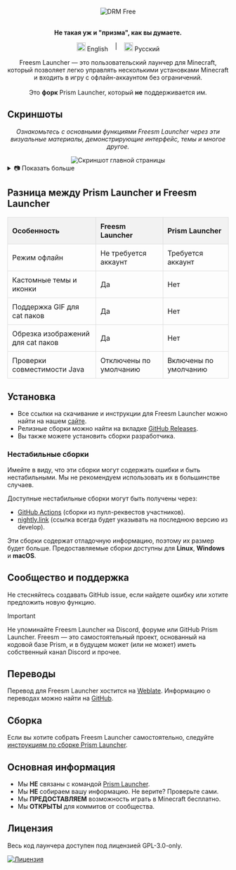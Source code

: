 <div align="center">
  <br />

  <div>
    <img align="center" alt="DRM Free" src="https://img.shields.io/badge/drm-free-brightgreen?style=for-the-badge">
  </div>

  <br />

  <p>
    <strong>Не такая уж и "призма", как вы думаете.</strong><br />
    <div style="display: inline-flex; gap: 1rem;">
      <a href="#" style="text-decoration: none;">
        <img src="https://upload.wikimedia.org/wikipedia/en/a/a4/Flag_of_the_United_States.svg" alt="English" style="height: 20px;"> English
      </a>
      |
      <a href="https://github.com/FreesmTeam/FreesmLauncher/blob/develop/README_russian.md" style="text-decoration: none;">
        <img src="https://upload.wikimedia.org/wikipedia/commons/f/f3/Flag_of_Russia.svg" alt="Русский" style="height: 20px;"> Русский
      </a>
    </div>
  </p>

  <p>
    Freesm Launcher — это пользовательский лаунчер для Minecraft, который позволяет легко управлять несколькими установками Minecraft и входить в игру с офлайн-аккаунтом без ограничений.<br />
    <br />Это <b>форк</b> Prism Launcher, который <b>не</b> поддерживается им.
  </p>
</div>

<h2>Скриншоты</h2>

<p style="text-align: center; font-style: italic;">Ознакомьтесь с основными функциями Freesm Launcher через эти визуальные материалы, демонстрирующие интерфейс, темы и многое другое.</p>

<div align="center">
  <img src="screenshots/freesmlauncher_home_screenshot.png" alt="Скриншот главной страницы">
</div>

<details>
  <summary>📷 Показать больше</summary>

  <div align="center">
    <img src="screenshots/freesmlauncher_home_screenshot_opacity.png" alt="Скриншот главной страницы с активной прозрачностью">
    <img src="screenshots/freesmlauncher_home_mita.gif" alt="GIF главной страницы с catpack Mita">
    <img src="screenshots/freesmlauncher_home_maxwell.gif" alt="GIF главной страницы с catpack Maxwell">
    <img src="screenshots/freesmlauncher_settings_accounts_screenshot.png" alt="Скриншот страницы настроек аккаунтов">
    <img src="screenshots/freesmlauncher_instance_add_screenshot.png" alt="Скриншот страницы создания экземпляра">
    <img src="screenshots/freesmlauncher_instance_settings_screenshot.png" alt="Скриншот страницы настроек экземпляра">
    <img src="screenshots/freesmlauncher_settings_theme_screenshot.png" alt="Скриншот страницы настроек темы">
  </div>

</details>

<h2>Разница между Prism Launcher и Freesm Launcher</h2>

<table style="width: 100%; border-collapse: collapse; text-align: left;">
  <thead>
    <tr style="background-color: #f2f2f2;">
      <th style="padding: 10px; border: 1px solid #ddd;">Особенность</th>
      <th style="padding: 10px; border: 1px solid #ddd;">Freesm Launcher</th>
      <th style="padding: 10px; border: 1px solid #ddd;">Prism Launcher</th>
    </tr>
  </thead>
  <tbody>
    <tr>
      <td style="padding: 10px; border: 1px solid #ddd;">Режим офлайн</td>
      <td style="padding: 10px; border: 1px solid #ddd;">Не требуется аккаунт</td>
      <td style="padding: 10px; border: 1px solid #ddd;">Требуется аккаунт</td>
    </tr>
    <tr>
      <td style="padding: 10px; border: 1px solid #ddd;">Кастомные темы и иконки</td>
      <td style="padding: 10px; border: 1px solid #ddd;">Да</td>
      <td style="padding: 10px; border: 1px solid #ddd;">Нет</td>
    </tr>
    <tr>
      <td style="padding: 10px; border: 1px solid #ddd;">Поддержка GIF для cat паков</td>
      <td style="padding: 10px; border: 1px solid #ddd;">Да</td>
      <td style="padding: 10px; border: 1px solid #ddd;">Нет</td>
    </tr>
    <tr>
      <td style="padding: 10px; border: 1px solid #ddd;">Обрезка изображений для cat паков</td>
      <td style="padding: 10px; border: 1px solid #ddd;">Да</td>
      <td style="padding: 10px; border: 1px solid #ddd;">Нет</td>
    </tr>
    <tr>
      <td style="padding: 10px; border: 1px solid #ddd;">Проверки совместимости Java</td>
      <td style="padding: 10px; border: 1px solid #ddd;">Отключены по умолчанию</td>
      <td style="padding: 10px; border: 1px solid #ddd;">Включены по умолчанию</td>
    </tr>
  </tbody>
</table>

<h2>Установка</h2>

<ul>
  <li>Все ссылки на скачивание и инструкции для Freesm Launcher можно найти на нашем <a href="https://freesmlauncher.windstone.space">сайте</a>.</li>
  <li>Релизные сборки можно найти на вкладке <a href="https://github.com/FreesmTeam/FreesmLauncher/releases">GitHub Releases</a>.</li>
  <li>Вы также можете установить сборки разработчика.</li>
</ul>

<h3>Нестабильные сборки</h3>

<p>Имейте в виду, что эти сборки могут содержать ошибки и быть нестабильными. Мы не рекомендуем использовать их в большинстве случаев.</p>

<p>Доступные нестабильные сборки могут быть получены через:</p>

<ul>
  <li><a href="https://github.com/FreesmTeam/FreesmLauncher/actions">GitHub Actions</a> (сборки из пулл-реквестов участников).</li>
  <li><a href="https://nightly.link/FreesmTeam/FreesmLauncher/workflows/trigger_builds/develop">nightly.link</a> (ссылка всегда будет указывать на последнюю версию из develop).</li>
</ul>

<p>Эти сборки содержат отладочную информацию, поэтому их размер будет больше. Предоставляемые сборки доступны для <strong>Linux</strong>, <strong>Windows</strong> и <strong>macOS</strong>.</p>

<h2>Сообщество и поддержка</h2>

<p>Не стесняйтесь создавать GitHub issue, если найдете ошибку или хотите предложить новую функцию.</p>

> [!IMPORTANT]
> Не упоминайте Freesm Launcher на Discord, форуме или GitHub Prism Launcher. Freesm — это самостоятельный проект, основанный на кодовой базе Prism, и в будущем может (или не может) иметь собственный канал Discord и прочее.

<h2>Переводы</h2>

<p>Перевод для Freesm Launcher хостится на <a href="https://hosted.weblate.org/projects/freesmlauncher/freesmlauncher-launcher/">Weblate</a>. Информацию о переводах можно найти на <a href="https://github.com/FreesmTeam/Translations">GitHub</a>.</p>

<h2>Сборка</h2>

<p>Если вы хотите собрать Freesm Launcher самостоятельно, следуйте <a href="https://prismlauncher.org/wiki/development/build-instructions/">инструкциям по сборке Prism Launcher</a>.</p>

<h2>Основная информация</h2>

<ul>
  <li>Мы <strong>НЕ</strong> связаны с командой <a href="https://prismlauncher.org">Prism Launcher</a>.</li>
  <li>Мы <strong>НЕ</strong> собираем вашу информацию. Не верите? Проверьте сами.</li>
  <li>Мы <strong>ПРЕДОСТАВЛЯЕМ</strong> возможность играть в Minecraft бесплатно.</li>
  <li>Мы <strong>ОТКРЫТЫ</strong> для коммитов от сообщества.</li>
</ul>

<h2>Лицензия</h2>

<p>Весь код лаунчера доступен под лицензией GPL-3.0-only.</p>

<p>
  <a href="https://github.com/PrismLauncher/PrismLauncher/blob/develop/LICENSE">
    <img src="https://img.shields.io/github/license/PrismLauncher/PrismLauncher?label=License&logo=gnu&color=C4282D&style=for-the-badge" alt="Лицензия">
  </a>
</p>
